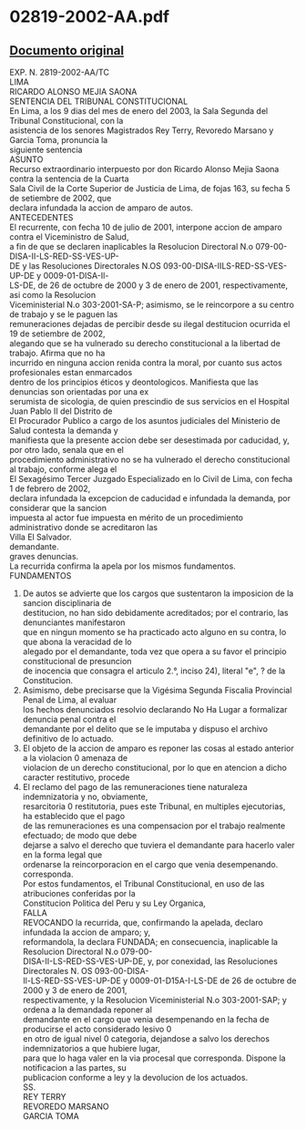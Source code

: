 
02819-2002-AA.pdf
=================
  
[Documento original](https://tc.gob.pe/jurisprudencia/2003/02819-2002-AA.pdf)  
---  
EXP. N. 2819-2002-AA/TC  
LIMA  
RICARDO ALONSO MEJIA SAONA  
SENTENCIA DEL TRIBUNAL CONSTITUCIONAL  
En Lima, a los 9 dias del mes de enero del 2003, la Sala Segunda del Tribunal Constitucional, con la  
asistencia de los senores Magistrados Rey Terry, Revoredo Marsano y Garcia Toma, pronuncia la  
siguiente sentencia  
ASUNTO  
Recurso extraordinario interpuesto por don Ricardo Alonso Mejia Saona contra la sentencia de la Cuarta  
Sala Civil de la Corte Superior de Justicia de Lima, de fojas 163, su fecha 5 de setiembre de 2002, que  
declara infundada la accion de amparo de autos.  
ANTECEDENTES  
El recurrente, con fecha 10 de julio de 2001, interpone accion de amparo contra el Viceministro de Salud,  
a fin de que se declaren inaplicables la Resolucion Directoral N.o 079-00-DISA-II-LS-RED-SS-VES-UP-  
DE y las Resoluciones Directorales N.OS 093-00-DISA-IILS-RED-SS-VES-UP-DE y 0009-01-DISA-Il-  
LS-DE, de 26 de octubre de 2000 y 3 de enero de 2001, respectivamente, asi como la Resolucion  
Viceministerial N.o 303-2001-SA-P; asimismo, se le reincorpore a su centro de trabajo y se le paguen las  
remuneraciones dejadas de percibir desde su ilegal destitucion ocurrida el 19 de setiembre de 2002,  
alegando que se ha vulnerado su derecho constitucional a la libertad de trabajo. Afirma que no ha  
incurrido en ninguna accion renida contra la moral, por cuanto sus actos profesionales estan enmarcados  
dentro de los principios éticos y deontologicos. Manifiesta que las denuncias son orientadas por una ex  
serumista de sicologia, de quien prescindio de sus servicios en el Hospital Juan Pablo II del Distrito de  
El Procurador Publico a cargo de los asuntos judiciales del Ministerio de Salud contesta la demanda y  
manifiesta que la presente accion debe ser desestimada por caducidad, y, por otro lado, senala que en el  
procedimiento administrativo no se ha vulnerado el derecho constitucional al trabajo, conforme alega el  
El Sexagésimo Tercer Juzgado Especializado en lo Civil de Lima, con fecha 1 de febrero de 2002,  
declara infundada la excepcion de caducidad e infundada la demanda, por considerar que la sancion  
impuesta al actor fue impuesta en mérito de un procedimiento administrativo donde se acreditaron las  
Villa El Salvador.  
demandante.  
graves denuncias.  
La recurrida confirma la apela por los mismos fundamentos.  
FUNDAMENTOS  
1. De autos se advierte que los cargos que sustentaron la imposicion de la sancion disciplinaria de  
destitucion, no han sido debidamente acreditados; por el contrario, las denunciantes manifestaron  
que en ningun momento se ha practicado acto alguno en su contra, lo que abona la veracidad de lo  
alegado por el demandante, toda vez que opera a su favor el principio constitucional de presuncion  
de inocencia que consagra el articulo 2.°, inciso 24), literal "e", ? de la Constitucion.  
2. Asimismo, debe precisarse que la Vigésima Segunda Fiscalia Provincial Penal de Lima, al evaluar  
los hechos denunciados resolvio declarando No Ha Lugar a formalizar denuncia penal contra el  
demandante por el delito que se le imputaba y dispuso el archivo definitivo de lo actuado.  
3. El objeto de la accion de amparo es reponer las cosas al estado anterior a la violacion 0 amenaza de  
violacion de un derecho constitucional, por lo que en atencion a dicho caracter restitutivo, procede  
4. El reclamo del pago de las remuneraciones tiene naturaleza indemnizatoria y no, obviamente,  
resarcitoria 0 restitutoria, pues este Tribunal, en multiples ejecutorias, ha establecido que el pago  
de las remuneraciones es una compensacion por el trabajo realmente efectuado; de modo que debe  
dejarse a salvo el derecho que tuviera el demandante para hacerlo valer en la forma legal que  
ordenarse la reincorporacion en el cargo que venia desempenando.  
corresponda.  
Por estos fundamentos, el Tribunal Constitucional, en uso de las atribuciones conferidas por la  
Constitucion Politica del Peru y su Ley Organica,  
FALLA  
REVOCANDO la recurrida, que, confirmando la apelada, declaro infundada la accion de amparo; y,  
reformandola, la declara FUNDADA; en consecuencia, inaplicable la Resolucion Directoral N.o 079-00-  
DISA-II-LS-RED-SS-VES-UP-DE, y, por conexidad, las Resoluciones Directorales N. OS 093-00-DISA-  
Il-LS-RED-SS-VES-UP-DE y 0009-01-D15A-I-LS-DE de 26 de octubre de 2000 y 3 de enero de 2001,  
respectivamente, y la Resolucion Viceministerial N.o 303-2001-SAP; y ordena a la demandada reponer al  
demandante en el cargo que venia desempenando en la fecha de producirse el acto considerado lesivo 0  
en otro de igual nivel 0 categoria, dejandose a salvo los derechos indemnizatorios a que hubiere lugar,  
para que lo haga valer en la via procesal que corresponda. Dispone la notificacion a las partes, su  
publicacion conforme a ley y la devolucion de los actuados.  
SS.  
REY TERRY  
REVOREDO MARSANO  
GARCIA TOMA